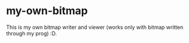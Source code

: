my-own-bitmap
=============

This is my own bitmap writer and viewer (works only with bitmap written through my prog) :D. 

